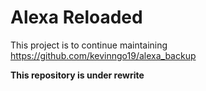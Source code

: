 # Alexa Reloaded

This project is to continue maintaining https://github.com/kevinngo19/alexa_backup

**This repository is under rewrite**


